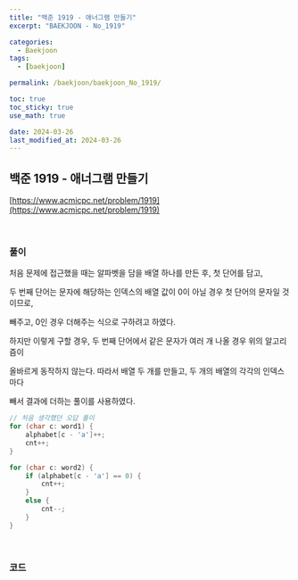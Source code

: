 ```yaml
---
title: "백준 1919 - 애너그램 만들기"
excerpt: "BAEKJOON - No_1919"

categories:
  - Baekjoon
tags:
  - [baekjoon]

permalink: /baekjoon/baekjoon_No_1919/

toc: true
toc_sticky: true
use_math: true

date: 2024-03-26
last_modified_at: 2024-03-26
---
```


## 백준 1919 - 애너그램 만들기

[https://www.acmicpc.net/problem/1919](https://www.acmicpc.net/problem/1919)

<br>

### 풀이

처음 문제에 접근했을 때는 알파벳을 담을 배열 하나를 만든 후, 첫 단어를 담고, <br>

두 번째 단어는 문자에 해당하는 인덱스의 배열 값이 0이 아닐 경우 첫 단어의 문자일 것이므로, <br>

빼주고, 0인 경우 더해주는 식으로 구하려고 하였다. <br>

하지만 이렇게 구할 경우, 두 번째 단어에서 같은 문자가 여러 개 나올 경우 위의 알고리즘이 <br>

올바르게 동작하지 않는다. 따라서 배열 두 개를 만들고, 두 개의 배열의 각각의 인덱스마다 <br>

빼서 결과에 더하는 풀이를 사용하였다.

```c++
// 처음 생각했던 오답 풀이
for (char c: word1) {
    alphabet[c - 'a']++;
    cnt++;
}

for (char c: word2) {
    if (alphabet[c - 'a'] == 0) {
        cnt++;
    }
    else {
        cnt--;
    }
}
```

<br>

### 코드

<script src="https://gist.github.com/jinwoojwa/8e3e7d77433484f02c14805ab6048952.js"></script>